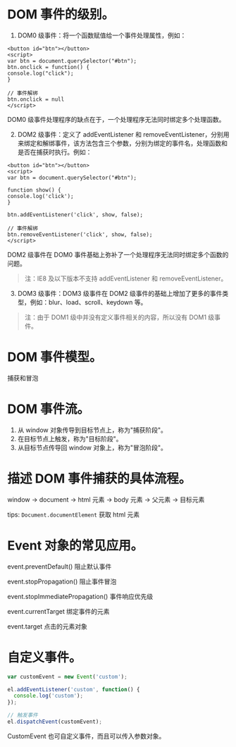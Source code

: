# DOM 事件的级别。

1. DOM0 级事件：将一个函数赋值给一个事件处理属性，例如：


```
<button id="btn"></button>
<script>
var btn = document.querySelector("#btn");
btn.onclick = function() {
console.log("click");
}

// 事件解绑
btn.onclick = null
</script>
```

DOM0 级事件处理程序的缺点在于，一个处理程序无法同时绑定多个处理函数。

2. DOM2 级事件：定义了 addEventListener 和 removeEventListener，分别用来绑定和解绑事件，该方法包含三个参数，分别为绑定的事件名，处理函数和是否在捕获时执行。例如：


```
<button id="btn"></button>
<script>
var btn = document.querySelector("#btn");

function show() {
console.log('click');
}

btn.addEventListener('click', show, false);

// 事件解绑
btn.removeEventListener('click', show, false);
</script>
```

DOM2 级事件在 DOM0 事件基础上弥补了一个处理程序无法同时绑定多个函数的问题。

> 注：IE8 及以下版本不支持 addEventListener 和 removeEventListener。

3. DOM3 级事件：DOM3 级事件在 DOM2 级事件的基础上增加了更多的事件类型，例如：blur、load、scroll、keydown 等。

> 注：由于 DOM1 级中并没有定义事件相关的内容，所以没有 DOM1 级事件。

# DOM 事件模型。

捕获和冒泡

# DOM 事件流。

1. 从 window 对象传导到目标节点上，称为"捕获阶段"。
2. 在目标节点上触发，称为"目标阶段"。
3. 从目标节点传导回 window 对象上，称为"冒泡阶段"。

# 描述 DOM 事件捕获的具体流程。

window -> document -> html 元素 -> body 元素 -> 父元素 -> 目标元素

tips: `Document.documentElement` 获取 html 元素

# Event 对象的常见应用。

event.preventDefault() 阻止默认事件

event.stopPropagation() 阻止事件冒泡

event.stopImmediatePropagation() 事件响应优先级

event.currentTarget 绑定事件的元素

event.target 点击的元素对象

# 自定义事件。

```javascript
var customEvent = new Event('custom');

el.addEventListener('custom', function() {
  console.log('custom');
});

// 触发事件
el.dispatchEvent(customEvent);
```

CustomEvent 也可自定义事件，而且可以传入参数对象。
